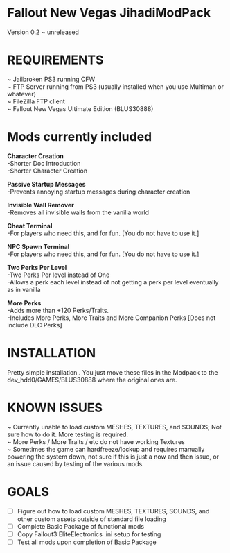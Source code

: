 # Fallout New Vegas JihadiModPack

 Version 0.2 ~ unreleased
 
 # REQUIREMENTS #
 
 ~ Jailbroken PS3 running CFW  
 ~ FTP Server running from PS3 (usually installed when you use Multiman or whatever)  
 ~ FileZilla FTP client  
 ~ Fallout New Vegas Ultimate Edition (BLUS30888)
 
 # Mods currently included #
 
 **Character Creation**  
   -Shorter Doc Introduction  
   -Shorter Character Creation
   
 **Passive Startup Messages**  
   -Prevents annoying startup messages during character creation
   
 **Invisible Wall Remover**  
    -Removes all invisible walls from the vanilla world
 
 **Cheat Terminal**  
    -For players who need this, and for fun. [You do not have to use it.]
    
 **NPC Spawn Terminal**  
    -For players who need this, and for fun. [You do not have to use it.]
    
 **Two Perks Per Level**  
    -Two Perks Per level instead of One  
    -Allows a perk each level instead of not getting a perk per level eventually as in vanilla
    
 **More Perks**  
    -Adds more than +120 Perks/Traits.  
    -Includes More Perks, More Traits and More Companion Perks [Does not include DLC Perks]
    
 # INSTALLATION #
 
 Pretty simple installation.. You just move these files in the Modpack to the dev_hdd0/GAMES/BLUS30888 where the original ones are.
 
 # KNOWN ISSUES #
 
 ~ Currently unable to load custom MESHES, TEXTURES, and SOUNDS; Not sure how to do it. More testing is required.  
 ~ More Perks / More Traits / etc do not have working Textures  
 ~ Sometimes the game can hardfreeze/lockup and requires manually powering the system down, not sure if this is just a now and then issue, or an issue caused by testing of the various mods.
 
 # GOALS #
 
- [ ] Figure out how to load custom MESHES, TEXTURES, SOUNDS, and other custom assets outside of standard file loading
- [ ] Complete Basic Package of functional mods
- [ ] Copy Fallout3 EliteElectronics .ini setup for testing
- [ ] Test all mods upon completion of Basic Package
